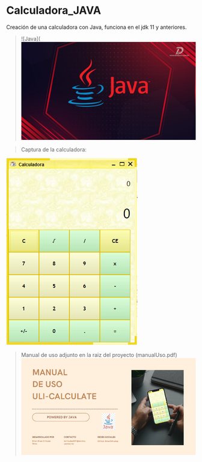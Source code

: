 # Calculadora_JAVA
Creación de una calculadora con Java, funciona en el jdk 11 y anteriores.
> ![Java](![image](/img/java-thumb.png)

> Captura de la calculadora: 

![Captura1](/img/calcu.PNG)

>Manual de uso adjunto en la raiz del proyecto (manualUso.pdf)
![Captura2](/img/manualUso.PNG)


